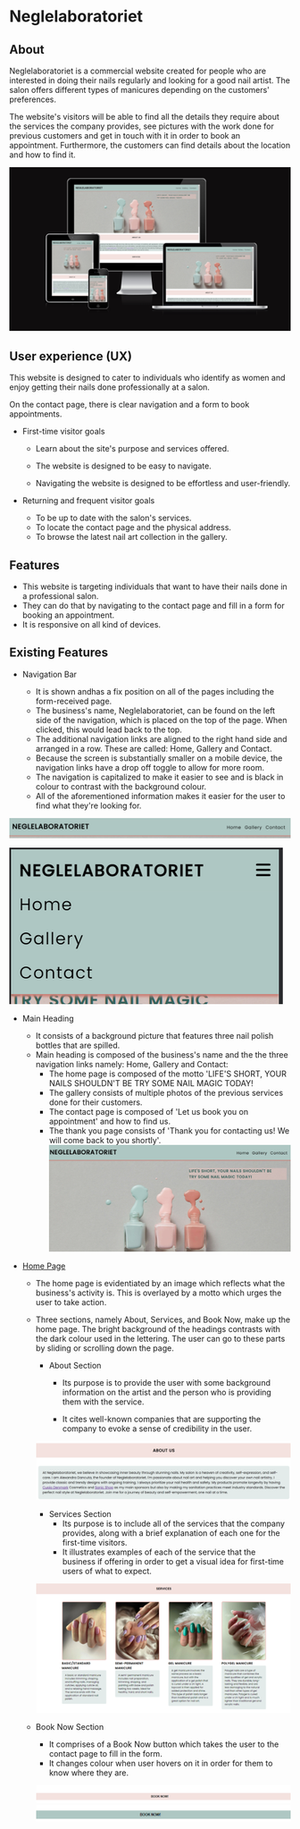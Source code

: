 # Neglelaboratoriet

## About
Neglelaboratoriet is a commercial website created for people who are interested in doing their nails regularly and looking for a good nail artist. The salon offers different types of manicures depending on the customers' preferences.

The website's visitors will be able to find all the details they require about the services the company provides, see pictures with the work done for previous customers and get in touch with it in order to book an appointment. Furthermore, the customers can find details about the location and how to find it. 

![Screenshot of the Neglelaboratoriet website on different types of screens ](assets/images/responsive-2.PNG)

## User experience (UX)

This website is designed to cater to individuals who identify as women and enjoy getting their nails done professionally at a salon.

On the contact page, there is clear navigation and a form to book appointments.

+ First-time visitor goals

    + Learn about the site's purpose and services offered.

    + The website is designed to be easy to navigate.

    + Navigating the website is designed to be effortless and user-friendly.

+ Returning and frequent visitor goals
    + To be up to date with the salon's services.
    + To locate the contact page and the physical address.
    + To browse the latest nail art collection in the gallery.

## Features

+ This website is targeting individuals that want to have their nails done in a professional salon.
+ They can do that by navigating to the contact page and fill in a form for booking an appointment.
+ It is responsive on all kind of devices.

## Existing Features

+ Navigation Bar
  
  + It is shown andhas a fix position on all of the pages including the form-received page.
  + The business's name, Neglelaboratoriet, can be found on the left side of the navigation, which is placed on the top of the page. When clicked, this would lead back to the top.
  + The additional navigation links are aligned to the right hand side and arranged in a row. These are called: Home, Gallery and Contact.
  + Because the screen is substantially smaller on a mobile device, the navigation links have a drop off toggle to allow for more room.
  + The navigation is capitalized to make it easier to see and is black in colour to contrast with the background colour.
  + All of the aforementioned information makes it easier for the user to find what they're looking for.

![A screenshot that illustrates the above mentioned details](assets/images/nav-bar-laptop.PNG)

![Another screenshot with the mobile screen version](assets/images/nav-bar-mobile.PNG)

+ Main Heading
    + It consists of a background picture that features three nail polish bottles that are spilled.
    + Main heading is composed of the business's name and the the three navigation links namely: Home, Gallery and Contact:
        + The home page is composed of the motto 'LIFE'S SHORT, YOUR NAILS SHOULDN'T BE TRY SOME NAIL MAGIC TODAY!
        + The gallery consists of multiple photos of the previous services done for their customers.
        + The contact page is composed of 'Let us book you on appointment' and how to find us.
        + The thank you page consists of 'Thank you for contacting us! We will come back to you shortly'.
![A screenshot with the main header section](assets/images/main-header.png)
  
+ [Home Page](https://monicaular.github.io/Alexandra-Dancuta-Cupio/index.html)

    + The home page is evidentiated by an image which reflects what the business's activity is. This is overlayed by a motto which urges the user to take action.

  + Three sections, namely About, Services, and Book Now, make up the home page. The bright background of the headings contrasts with the dark colour used in the lettering. The user can go to these parts by sliding or scrolling down the page.
    + About Section
      + Its purpose is to provide the user with some background information on the artist and the person who is providing them with the service.
  
      + It cites well-known companies that are supporting the company to evoke a sense of credibility in the user.
  
    ![A screenhot of the About section](assets/images/about-section.png)

    + Services Section
      + Its purpose is to include all of the services that the company provides, along with a brief explanation of each one for the first-time visitors.
      + It illustrates examples of each of the service that the business if offering in order to get a visual idea for first-time users of what to expect.
  
    ![A screenshot of the Services Section](assets/images/services-section.png)
  
  + Book Now Section
    + It comprises of a Book Now button which takes the user to the contact page to fill in the form.
    + It changes colour when user hovers on it in order for them to know where they are. 
 
    ![A screenshotof the Book Now bar](assets/images/book-now-bar.png)
    ![A screenshot of the Book Now bar when hovered](assets/images/book-now-hovered.png)



